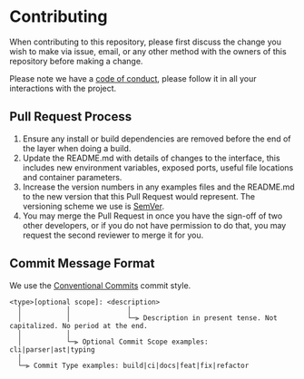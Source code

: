 # Contributing

When contributing to this repository, please first discuss the change you wish to make via issue,
email, or any other method with the owners of this repository before making a change.  

Please note we have a [code of conduct](CODE_OF_CONDUCT.md), please follow it in all your interactions with the project.

## Pull Request Process

1. Ensure any install or build dependencies are removed before the end of the layer when doing a 
   build.
2. Update the README.md with details of changes to the interface, this includes new environment 
   variables, exposed ports, useful file locations and container parameters.
3. Increase the version numbers in any examples files and the README.md to the new version that this
   Pull Request would represent. The versioning scheme we use is [SemVer](http://semver.org/).
4. You may merge the Pull Request in once you have the sign-off of two other developers, or if you 
   do not have permission to do that, you may request the second reviewer to merge it for you.

## Commit Message Format

We use the [Conventional Commits](https://www.conventionalcommits.org) commit style.

```
<type>[optional scope]: <description>
  │           │              │
  │           │              └─⫸ Description in present tense. Not capitalized. No period at the end.
  │           │
  │           └─⫸ Optional Commit Scope examples: cli|parser|ast|typing
  │
  └─⫸ Commit Type examples: build|ci|docs|feat|fix|refactor
  ```
